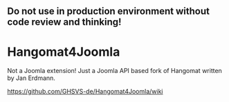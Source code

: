## Do not use in production environment without code review and thinking!

# Hangomat4Joomla
Not a Joomla extension! Just a Joomla API based fork of Hangomat written by Jan Erdmann.

https://github.com/GHSVS-de/Hangomat4Joomla/wiki
